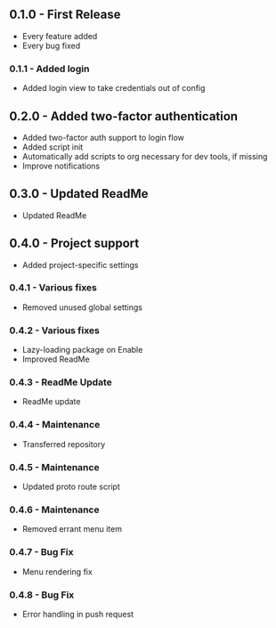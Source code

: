 ## 0.1.0 - First Release
* Every feature added
* Every bug fixed

### 0.1.1 - Added login
* Added login view to take credentials out of config

## 0.2.0 - Added two-factor authentication
* Added two-factor auth support to login flow
* Added script init
 * Automatically add scripts to org necessary for dev tools, if missing
* Improve notifications

## 0.3.0 - Updated ReadMe
* Updated ReadMe

## 0.4.0 - Project support
* Added project-specific settings

### 0.4.1 - Various fixes
* Removed unused global settings

### 0.4.2 - Various fixes
* Lazy-loading package on Enable
* Improved ReadMe

### 0.4.3 - ReadMe Update
* ReadMe update

### 0.4.4 - Maintenance
* Transferred repository

### 0.4.5 - Maintenance
* Updated proto route script

### 0.4.6 - Maintenance
* Removed errant menu item

### 0.4.7 - Bug Fix
* Menu rendering fix

### 0.4.8 - Bug Fix
* Error handling in push request
